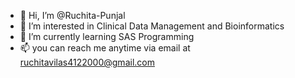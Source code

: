 - 👋 Hi, I’m @Ruchita-Punjal
- 👀 I’m interested in Clinical Data Management and Bioinformatics
- 🌱 I’m currently learning SAS Programming
- 📫 you can reach me anytime via email at ruchitavilas4122000@gmail.com


<!---
Ruchita-Punjal/Ruchita-Punjal is a ✨ special ✨ repository because its `README.md` (this file) appears on your GitHub profile.
You can click the Preview link to take a look at your changes.
--->
